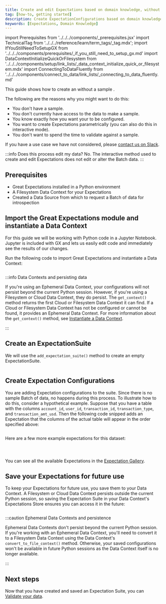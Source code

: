 ```yaml
---
title: Create and edit Expectations based on domain knowledge, without inspecting data directly
tag: [how-to, getting started]
description: Create ExpectationConfigurations based on domain knowledge.
keywords: [Expectations, Domain Knowledge]
---
```


import Prerequisites from '../../../components/_prerequisites.jsx'
import TechnicalTag from '../../../reference/learn/term_tags/_tag.mdx';
import IfYouStillNeedToSetupGX from '../../../components/prerequisites/_if_you_still_need_to_setup_gx.md'
import DataContextInitializeQuickOrFilesystem from '../../../components/setup/link_lists/_data_context_initialize_quick_or_filesystem.mdx'
import ConnectingToDataFluently from '../../../components/connect_to_data/link_lists/_connecting_to_data_fluently.md'

This guide shows how to create an <TechnicalTag tag="expectation_suite" text="Expectation Suite" /> without a sample <TechnicalTag tag="batch" text="Batch" />.

The following are the reasons why you might want to do this:

- You don't have a sample.
- You don't currently have access to the data to make a sample.
- You know exactly how you want your <TechnicalTag tag="expectation" text="Expectations" /> to be configured.
- You want to create Expectations parametrically (you can also do this in interactive mode).
- You don't want to spend the time to validate against a sample.

If you have a use case we have not considered, please [contact us on Slack](https://greatexpectations.io/slack).

:::info Does this process edit my data?
No.  The interactive method used to create and edit Expectations does not edit or alter the Batch data.
:::


## Prerequisites

<Prerequisites>

- Great Expectations installed in a Python environment
- A Filesystem Data Context for your Expectations
- Created a Data Source from which to request a Batch of data for introspection

</Prerequisites>

## Import the Great Expectations module and instantiate a Data Context

For this guide we will be working with Python code in a Jupyter Notebook. Jupyter is included with GX and lets us easily edit code and immediately see the results of our changes.

Run the following code to import Great Expectations and instantiate a Data Context:

```python name="tests/integration/docusaurus/expectations/how_to_create_and_edit_an_expectationsuite_domain_knowledge.py get_data_context"
```

:::info Data Contexts and persisting data

If you're using an Ephemeral Data Context, your configurations will not persist beyond the current Python session.  However, if you're using a Filesystem or Cloud Data Context, they do persist.  The `get_context()` method returns the first Cloud or Filesystem Data Context it can find.  If a Cloud or Filesystem Data Context has not be configured or cannot be found, it provides an Ephemeral Data Context.  For more information about the `get_context()` method, see [Instantiate a Data Context](/oss/guides/setup/configuring_data_contexts/instantiating_data_contexts/instantiate_data_context.md).

:::

## Create an ExpectationSuite 

We will use the `add_expectation_suite()` method to create an empty ExpectationSuite.

```python name="tests/integration/docusaurus/expectations/how_to_create_and_edit_an_expectationsuite_domain_knowledge.py create_expectation_suite"
```

## Create Expectation Configurations

You are adding Expectation configurations to the suite. Since there is no sample Batch of data, no <TechnicalTag tag="validation" text="Validation" /> happens during this process. To illustrate how to do this, consider a hypothetical example. Suppose that you have a table with the columns ``account_id``, ``user_id``, ``transaction_id``, ``transaction_type``, and ``transaction_amt_usd``. Then the following code snipped adds an Expectation that the columns of the actual table will appear in the order specified above:

```python name="tests/integration/docusaurus/expectations/how_to_create_and_edit_an_expectationsuite_domain_knowledge.py create_expectation_1"
```

Here are a few more example expectations for this dataset:


```python name="tests/integration/docusaurus/expectations/how_to_create_and_edit_an_expectationsuite_domain_knowledge.py create_expectation_2"
```

```python name="tests/integration/docusaurus/expectations/how_to_create_and_edit_an_expectationsuite_domain_knowledge.py create_expectation_3"
```

```python name="tests/integration/docusaurus/expectations/how_to_create_and_edit_an_expectationsuite_domain_knowledge.py create_expectation_4"
```

You can see all the available Expectations in the [Expectation Gallery](https://greatexpectations.io/expectations).

## Save your Expectations for future use

To keep your Expectations for future use, you save them to your Data Context.  A Filesystem or Cloud Data Context persists outside the current Python session, so saving the Expectation Suite in your Data Context's Expectations Store ensures you can access it in the future:

```python name="tests/integration/docusaurus/expectations/how_to_create_and_edit_an_expectationsuite_domain_knowledge.py save_expectation_suite"
```

:::caution Ephemeral Data Contexts and persistence

Ephemeral Data Contexts don't persist beyond the current Python session.  If you're working with an Ephemeral Data Context, you'll need to convert it to a Filesystem Data Context using the Data Context's `convert_to_file_context()` method.  Otherwise, your saved configurations won't be available in future Python sessions as the Data Context itself is no longer available.

:::

## Next steps

Now that you have created and saved an Expectation Suite, you can [Validate your data](/oss/guides/validation/validate_data_overview.md).